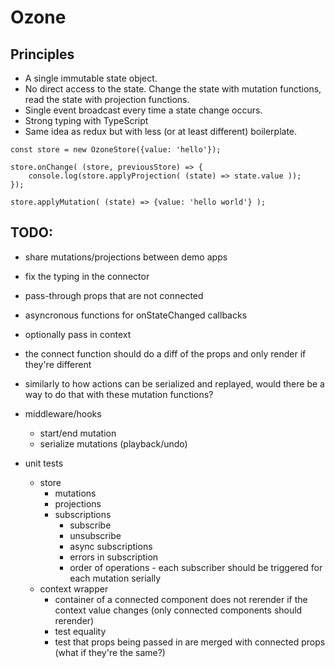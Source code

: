 # Ozone

## Principles
- A single immutable state object.
- No direct access to the state. Change the state with mutation functions, read the state with projection functions.
- Single event broadcast every time a state change occurs.
- Strong typing with TypeScript
- Same idea as redux but with less (or at least different) boilerplate.

```
const store = new OzoneStore({value: 'hello'});

store.onChange( (store, previousStore) => {
    console.log(store.applyProjection( (state) => state.value ));
});

store.applyMutation( (state) => {value: 'hello world'} );
```

## TODO:
- share mutations/projections between demo apps
- fix the typing in the connector
- pass-through props that are not connected
- asyncronous functions for onStateChanged callbacks
- optionally pass in context
- the connect function should do a diff of the props and only render if they're different
- similarly to how actions can be serialized and replayed, would there be a way to do that with these mutation functions?
- middleware/hooks
    - start/end mutation
    - serialize mutations (playback/undo)

- unit tests
    - store
        - mutations
        - projections
        - subscriptions
            - subscribe
            - unsubscribe
            - async subscriptions
            - errors in subscription
            - order of operations - each subscriber should be triggered for each mutation serially
    - context wrapper
        - container of a connected component does not rerender if the context value changes (only connected components should rerender)
        - test equality
        - test that props being passed in are merged with connected props (what if they're the same?)